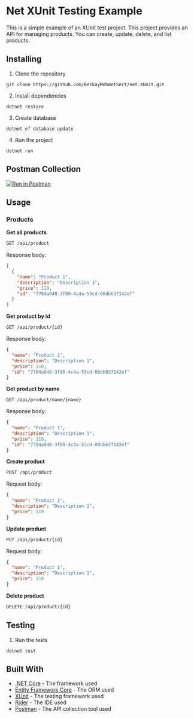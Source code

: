 # Net XUnit Testing Example

This is a simple example of an XUnit test project. This project provides an API for managing products. You can create,
update, delete, and list products.

## Installing

1. Clone the repository

```shell
git clone https://github.com/BerkayMehmetSert/net.XUnit.git
```

2. Install dependencies

```shell
dotnet restore
```

3. Create database

```shell
dotnet ef database update
```

4. Run the project

```shell
dotnet run
```

## Postman Collection

[![Run in Postman](https://run.pstmn.io/button.svg)](https://app.getpostman.com/run-collection/23538386-d8a67b39-5a51-4be9-a562-ac1e7dffe4fd?action=collection%2Ffork&collection-url=entityId%3D23538386-d8a67b39-5a51-4be9-a562-ac1e7dffe4fd%26entityType%3Dcollection%26workspaceId%3D81da7b17-d919-484f-81a7-a0ea4c8bd87a)

## Usage

### Products

**Get all products**

```bash
GET /api/product
```

Response body:

```json
[
  {
    "name": "Product 1",
    "description": "Description 1",
    "price": 110,
    "id": "7704a048-3f80-4c4a-53cd-08db637142ef"
  }
]
```

**Get product by id**

```bash
GET /api/product/{id}
```

Response body:

```json
{
  "name": "Product 1",
  "description": "Description 1",
  "price": 110,
  "id": "7704a048-3f80-4c4a-53cd-08db637142ef"
}
```

**Get product by name**

```bash
GET /api/product/name/{name}
```

Response body:

```json
{
  "name": "Product 1",
  "description": "Description 1",
  "price": 110,
  "id": "7704a048-3f80-4c4a-53cd-08db637142ef"
}
```

**Create product**

```bash
POST /api/product
```

Request body:

```json
{
  "name": "Product 1",
  "description": "Description 1",
  "price": 110
}
```

**Update product**

```bash
PUT /api/product/{id}
```

Request body:

```json
{
  "name": "Product 1",
  "description": "Description 1",
  "price": 110
}
```

**Delete product**

```bash
DELETE /api/product/{id}
```

## Testing

1. Run the tests

```shell
dotnet test
```

## Built With

* [.NET Core](https://docs.microsoft.com/en-us/dotnet/core/) - The framework used
* [Entity Framework Core](https://docs.microsoft.com/en-us/ef/core/) - The ORM used
* [XUnit](https://xunit.net/) - The testing framework used
* [Rider](https://www.jetbrains.com/rider/) - The IDE used
* [Postman](https://www.getpostman.com/) - The API collection tool used
